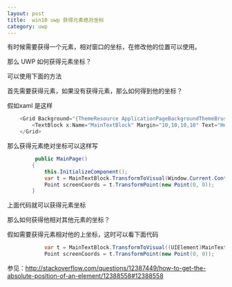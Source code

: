 ```yaml
---
layout: post
title:  win10 uwp 获得元素绝对坐标 
category: uwp 
---
```


有时候需要获得一个元素，相对窗口的坐标，在修改他的位置可以使用。

那么 UWP 如何获得元素坐标？

可以使用下面的方法

<!--more-->

<div id="toc"></div>
<!-- csdn -->

首先需要获得元素，如果没有获得元素，那么如何得到他的坐标？

假如xaml 是这样


```csharp
    <Grid Background="{ThemeResource ApplicationPageBackgroundThemeBrush}">
        <TextBlock x:Name="MainTextBlock" Margin="10,10,10,10" Text="Hello" />
    </Grid>
```

那么获得元素绝对坐标可以这样写


```csharp
         public MainPage()
        {
            this.InitializeComponent();
            var t = MainTextBlock.TransformToVisual(Window.Current.Content);
            Point screenCoords = t.TransformPoint(new Point(0, 0));
        }
```

上面代码就可以获得元素坐标

那么如何获得他相对其他元素的坐标？

假如需要获得元素相对他的上坐标，这时可以看下面代码


```csharp
            var t = MainTextBlock.TransformToVisual((UIElement)MainTextBlock.Parent);
            Point screenCoords = t.TransformPoint(new Point(0, 0));
```




参见：http://stackoverflow.com/questions/12387449/how-to-get-the-absolute-position-of-an-element/12388558#12388558

 
